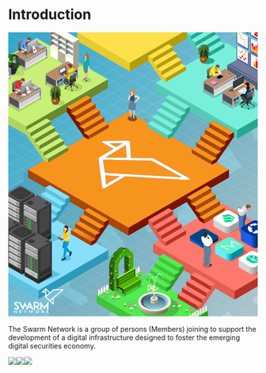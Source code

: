 # Introduction

![](.gitbook/assets/snetwork.png)

The Swarm Network is a group of persons \(Members\) joining to support the development of a digital infrastructure designed to foster the emerging digital securities economy.

[![](/docs/.gitbook/assets/iconfinder_square-linkedin_317725%20%281%29.png)](http://google.com.au/)[![](/docs/.gitbook/assets/iconfinder_square-linkedin_317725%20%281%29.png)](http://google.com.au/)[![](/docs/.gitbook/assets/iconfinder_square-linkedin_317725%20%281%29.png)](http://google.com.au/)

